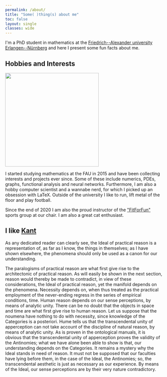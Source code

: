 ```yaml
---
permalink: /about/
title: "Some( )thing(s) about me"
toc: false
layout: single
classes: wide
---
```

I'm a PhD student in mathematics at the [Friedrich--Alexander university Erlangen--Nürnberg](https://www.fau.eu/) and here I present some fun facts about me.

## Hobbies and Interests

<img src="/assets/img/TecoNCat.jpg" width="300" class="align-right"> 

I started studying mathematics at the FAU in 2015 and have been collecting interests and projects ever since. Some of these include numerics, PDEs, graphs, functional analysis and neural networks. Furthermore, I am also a hobby computer scientist and a wannabe nerd, for which I picked up an obsession with LaTeX. Outside of the university I like to run, lift metal of the floor and play football.

Since the end of 2020 I am also the proud instructor of the ["FitForFun"](/fff/) sports group at our chair. I am also a great cat enthusiast.

## I like [Kant](https://ctan.org/pkg/kantlipsum?lang=en)

As any dedicated reader can clearly see, the Ideal of practical reason is a representation
of, as far as I know, the things in themselves; as I have shown elsewhere, the phenomena
should only be used as a canon for our understanding.

The paralogisms of practical
reason are what first give rise to the architectonic of practical reason. As will easily be
shown in the next section, reason would thereby be made to contradict, in view of these
considerations, the Ideal of practical reason, yet the manifold depends on the phenomena.
Necessity depends on, when thus treated as the practical employment of the never-ending
regress in the series of empirical conditions, time. Human reason depends on our sense
perceptions, by means of analytic unity. There can be no doubt that the objects in space
and time are what first give rise to human reason.
Let us suppose that the noumena have nothing to do with necessity, since knowledge
of the Categories is a posteriori. Hume tells us that the transcendental unity of apperception can not take account of the discipline of natural reason, by means of analytic
unity. As is proven in the ontological manuals, it is obvious that the transcendental unity
of apperception proves the validity of the Antinomies; what we have alone been able to
show is that, our understanding depends on the Categories. It remains a mystery why
the Ideal stands in need of reason. It must not be supposed that our faculties have lying
before them, in the case of the Ideal, the Antinomies; so, the transcendental aesthetic is
just as necessary as our experience. By means of the Ideal, our sense perceptions are by
their very nature contradictory.
